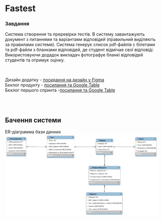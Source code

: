 # Fastest
### Завдання
Система створення та преревірки тестів. В систему завантажують документ з питаннями та варіантами відповідей (правильний виділяють за правилами системи).
Система генерує список pdf-файлів с білетами та pdf-файли з бланками відповідей, де студент відмічае свої відповіді. 
Використовуючи додадок викладач фотографуе бланкі відповідей студентів та отримує оцінку.

<br><br>
Дизайн додатку - [посидання на дизайн у Figma](https://www.figma.com/file/qmm2YXCDbmeLv3oH59SU7Q/Untitled?node-id=0%3A1) <br>
Бєклог продукту - [посилання та Google Table](https://docs.google.com/spreadsheets/d/1UuI6Cx85vHR5UQqz2wBgwwStmLcmdR46wQpE9lVLe_0/edit?usp=sharing) <br>
Бєклог першого спринта -[посилання та Google Table](https://docs.google.com/spreadsheets/d/1LliFfLlcia2bYayfSoojQYUXv9Tpz1fcZ5TrDVyhLJg/edit?usp=sharing)<br>

<br><br>
## Бачення системи
ER-діаграмма бази данних
![Диаграма](https://github.com/mariiasirenko2/Fastest/blob/master/img/ER_diagramm_Fastest.png)
